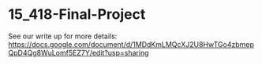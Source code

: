 # 15_418-Final-Project

See our write up for more details:
https://docs.google.com/document/d/1MDdKmLMQcXJ2U8HwTGo4zbmepQpD4Qg8WuLomf5EZ7Y/edit?usp=sharing

